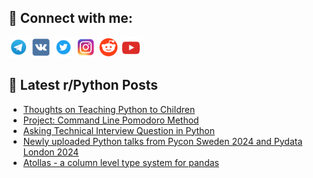 ## 🔎 Connect with me:
[<img src="https://github.com/bullbesh/bullbesh/blob/main/images/Telegram.png" width="32" height="32" />](https://t.me/bullbesh)
[<img src="https://github.com/bullbesh/bullbesh/blob/main/images/VK.png" width="32" height="32" />](https://vk.com/bullbesh)
[<img src="https://github.com/bullbesh/bullbesh/blob/main/images/Twitter.png" width="32" height="32" />](https://twitter.com/bullbesh1)
[<img src="https://github.com/bullbesh/bullbesh/blob/main/images/Instagram.png" width="32" height="32" />](https://www.instagram.com/bullbesh)
[<img src="https://github.com/bullbesh/bullbesh/blob/main/images/Reddit.png" width="32" height="32" />](https://www.reddit.com/user/bullbesh)
[<img src="https://github.com/bullbesh/bullbesh/blob/main/images/YouTube.png" width="32" height="32" />](https://www.youtube.com/channel/UCtfjRs6uzgq5mfm8S06WTcg)

## 📕 Latest r/Python Posts
<!-- BLOG-POST-LIST:START -->
- [Thoughts on Teaching Python to Children](https://www.reddit.com/r/Python/comments/1dqstt2/thoughts_on_teaching_python_to_children/)
- [Project: Command Line Pomodoro Method](https://www.reddit.com/r/Python/comments/1dqs5x2/project_command_line_pomodoro_method/)
- [Asking Technical Interview Question in Python](https://www.reddit.com/r/Python/comments/1dqoxh5/asking_technical_interview_question_in_python/)
- [Newly uploaded Python talks from Pycon Sweden 2024 and Pydata London 2024](https://www.reddit.com/r/Python/comments/1dqnhfv/newly_uploaded_python_talks_from_pycon_sweden/)
- [Atollas - a column level type system for pandas](https://www.reddit.com/r/Python/comments/1dqm1y4/atollas_a_column_level_type_system_for_pandas/)
<!-- BLOG-POST-LIST:END -->
